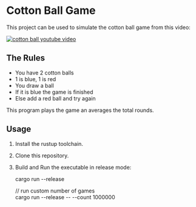 # Cotton Ball Game

This project can be used to simulate the cotton ball game from this video:

[![cotton ball youtube video](https://img.youtube.com/vi/LUCvSsx6-EU/0.jpg)](https://www.youtube.com/watch?v=LUCvSsx6-EU)

## The Rules

- You have 2 cotton balls 
- 1 is blue, 1 is red
- You draw a ball
- If it is blue the game is finished
- Else add a red ball and try again

This program plays the game an averages the total rounds.

## Usage

1. Install the rustup toolchain.
2. Clone this repository.
3. Build and Run the executable in release mode:

    cargo run --release

    // run custom number of games\
    cargo run --release -- --count 1000000
